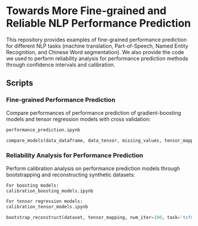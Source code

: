 # Towards More Fine-grained and Reliable NLP Performance Prediction
This repository provides examples of fine-grained performance prediction for different NLP tasks (machine translation, Part-of-Speech, Named Entity Recognition, and Chinese Word segmentation). We also provide the code we used to perform reliability analysis for performance prediction methods through confidence intervals and calibration.


## Scripts
### Fine-grained Performance Prediction

Compare performances of performance prediction of gradient-boosting models and tensor regression models with cross validation:
```python
performance_prediction.ipynb

compare_models(data_dataframe, data_tensor, missing_values, tensor_mapping, num_folds)

```

### Reliability Analysis for Performance Prediction

Perform calibration analysis on performance prediction models through bootstrapping and reconstructing synthetic datasets: 
```python
For boosting models: 
calibration_boosting_models.ipynb

For tensor regression models:
calibration_tensor_models.ipynb

bootstrap_reconstruct(dataset, tensor_mapping, num_iter=100, task='tsfmt', model='pca')

```
